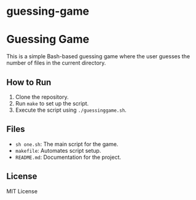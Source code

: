 # guessing-game
# Guessing Game

This is a simple Bash-based guessing game where the user guesses the number of files in the current directory.

## How to Run
1. Clone the repository.
2. Run `make` to set up the script.
3. Execute the script using `./guessinggame.sh`.

## Files
- `sh one.sh`: The main script for the game.
- `makefile`: Automates script setup.
- `README.md`: Documentation for the project.

## License
MIT License
